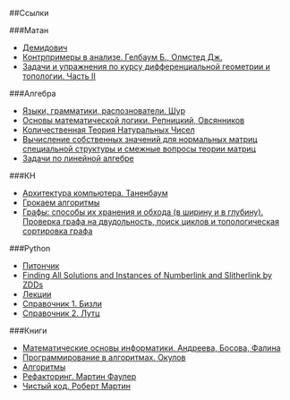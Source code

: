 ##Ссылки

###Матан
- [Демидович](https://docviewer.yandex.ru/view/1404597948/?*=bsVOCDw6E5fpjqCPnizfZWCw9El7InVybCI6InlhLWRpc2stcHVibGljOi8vTyt3TWtNMm91ZE5zQTNaRTJORXJESkhSZllYd2FXRERvbmtCM0U5d0ZXaFBMbGpFRGtuNjZjUk9vTkZpejBYcXEvSjZicG1SeU9Kb25UM1ZvWG5EYWc9PTov0LrQvdC40LPQuC9kZW1pZG92aWNoX3Nib3JuaWsucGRmIiwidGl0bGUiOiJkZW1pZG92aWNoX3Nib3JuaWsucGRmIiwibm9pZnJhbWUiOmZhbHNlLCJ1aWQiOiIxNDA0NTk3OTQ4IiwidHMiOjE2MTg5NDI4Mzk3NjcsInl1IjoiMTc2OTU2NjAwMTU5NzcyNjA4MSJ9)
- [Контрпримеры в анализе. Гелбаум Б., Олмстед Дж.](https://docviewer.yandex.ru/view/1404597948/?*=WGhosOf%2B%2FbJa18ZtwcZPgculH557InVybCI6InlhLWRpc2stcHVibGljOi8vTyt3TWtNMm91ZE5zQTNaRTJORXJESkhSZllYd2FXRERvbmtCM0U5d0ZXaFBMbGpFRGtuNjZjUk9vTkZpejBYcXEvSjZicG1SeU9Kb25UM1ZvWG5EYWc9PTov0LrQvdC40LPQuC%2FQk9C10LvQsdCw0YPQvCDQkS4sINCe0LvQvNGB0YLQtdC0INCU0LYuINCa0L7QvdGC0YDQv9GA0LjQvNC10YDRiyDQsiDQsNC90LDQu9C40LfQtSAoMTk2NykucGRmIiwidGl0bGUiOiLQk9C10LvQsdCw0YPQvCDQkS4sINCe0LvQvNGB0YLQtdC0INCU0LYuINCa0L7QvdGC0YDQv9GA0LjQvNC10YDRiyDQsiDQsNC90LDQu9C40LfQtSAoMTk2NykucGRmIiwibm9pZnJhbWUiOmZhbHNlLCJ1aWQiOiIxNDA0NTk3OTQ4IiwidHMiOjE2MTg5NDI5NTg1MzksInl1IjoiMTc2OTU2NjAwMTU5NzcyNjA4MSJ9)
- [Задачи и упражнения по курсу дифференциальной геометрии и топологии. Часть II](https://docviewer.yandex.ru/view/1404597948/?*=c%2BeVDHtzPAcKdvOqPIVqmJ4Yvh97InVybCI6InlhLWRpc2stcHVibGljOi8vTyt3TWtNMm91ZE5zQTNaRTJORXJESkhSZllYd2FXRERvbmtCM0U5d0ZXaFBMbGpFRGtuNjZjUk9vTkZpejBYcXEvSjZicG1SeU9Kb25UM1ZvWG5EYWc9PTov0LrQvdC40LPQuC9NYWxha2hhbHpldkZvbWluMi5wZGYiLCJ0aXRsZSI6Ik1hbGFraGFsemV2Rm9taW4yLnBkZiIsIm5vaWZyYW1lIjpmYWxzZSwidWlkIjoiMTQwNDU5Nzk0OCIsInRzIjoxNjE4OTQyNDk3ODMyLCJ5dSI6IjE3Njk1NjYwMDE1OTc3MjYwODEifQ%3D%3D)

###Алгебра
- [Языки, грамматики, распознователи. Шур](https://docviewer.yandex.ru/view/1404597948/?*=zzx0gm0bw6%2BvcLvI5uqpsS1Ev%2Fl7InVybCI6InlhLWRpc2stcHVibGljOi8vTyt3TWtNMm91ZE5zQTNaRTJORXJESkhSZllYd2FXRERvbmtCM0U5d0ZXaFBMbGpFRGtuNjZjUk9vTkZpejBYcXEvSjZicG1SeU9Kb25UM1ZvWG5EYWc9PTov0LrQvdC40LPQuC8xMzI0NjE2X3NjaG9vbGJvb2sucGRmIiwidGl0bGUiOiIxMzI0NjE2X3NjaG9vbGJvb2sucGRmIiwibm9pZnJhbWUiOmZhbHNlLCJ1aWQiOiIxNDA0NTk3OTQ4IiwidHMiOjE2MTg5NDIyNTAyNzQsInl1IjoiMTc2OTU2NjAwMTU5NzcyNjA4MSJ9)
- [Основы математической логики. Репницкий, Овсянников](https://docviewer.yandex.ru/view/1404597948/?*=uYjMyngrtC1FqGx1peWEBM76QtF7InVybCI6InlhLWRpc2stcHVibGljOi8vTyt3TWtNMm91ZE5zQTNaRTJORXJESkhSZllYd2FXRERvbmtCM0U5d0ZXaFBMbGpFRGtuNjZjUk9vTkZpejBYcXEvSjZicG1SeU9Kb25UM1ZvWG5EYWc9PTov0LrQvdC40LPQuC9SZXBuaXRza2l5LnBkZiIsInRpdGxlIjoiUmVwbml0c2tpeS5wZGYiLCJub2lmcmFtZSI6ZmFsc2UsInVpZCI6IjE0MDQ1OTc5NDgiLCJ0cyI6MTYxODk0MjU2NjczMiwieXUiOiIxNzY5NTY2MDAxNTk3NzI2MDgxIn0%3D)
- [Количественная Теория Натуральных Чисел](https://docviewer.yandex.ru/view/1404597948/?*=y%2BfEpLsK7Ae%2FkwEUKrDhIHroVJx7InVybCI6InlhLWRpc2stcHVibGljOi8vTyt3TWtNMm91ZE5zQTNaRTJORXJESkhSZllYd2FXRERvbmtCM0U5d0ZXaFBMbGpFRGtuNjZjUk9vTkZpejBYcXEvSjZicG1SeU9Kb25UM1ZvWG5EYWc9PTov0LrQvdC40LPQuC9Lb2xpY2hfdGVvcl90ZWtzdHZ5aWhfZGFubnlpZS5wZGYiLCJ0aXRsZSI6IktvbGljaF90ZW9yX3Rla3N0dnlpaF9kYW5ueWllLnBkZiIsIm5vaWZyYW1lIjpmYWxzZSwidWlkIjoiMTQwNDU5Nzk0OCIsInRzIjoxNjE4OTQyNDMzOTUwLCJ5dSI6IjE3Njk1NjYwMDE1OTc3MjYwODEifQ%3D%3D)
- [Вычисление собственных значений для нормальных матриц специальной структуры и смежные вопросы теории матриц](https://docviewer.yandex.ru/view/1404597948/?*=sImDwD%2FDWQKkqSx0PIhZDPYK5W17InVybCI6InlhLWRpc2stcHVibGljOi8vTyt3TWtNMm91ZE5zQTNaRTJORXJESkhSZllYd2FXRERvbmtCM0U5d0ZXaFBMbGpFRGtuNjZjUk9vTkZpejBYcXEvSjZicG1SeU9Kb25UM1ZvWG5EYWc9PTov0LrQvdC40LPQuC9BYmRpa2FsaWtvdl9kaXNzZXJ0YXRpb24ucGRmIiwidGl0bGUiOiJBYmRpa2FsaWtvdl9kaXNzZXJ0YXRpb24ucGRmIiwibm9pZnJhbWUiOmZhbHNlLCJ1aWQiOiIxNDA0NTk3OTQ4IiwidHMiOjE2MTg5NDIzNjg4MzQsInl1IjoiMTc2OTU2NjAwMTU5NzcyNjA4MSJ9)
- [Задачи по линейной алгебре](https://docviewer.yandex.ru/view/1404597948/?page=1&*=xZ5Sg0EFV1IvIZA96WFV2CvvMDd7InVybCI6InlhLWRpc2stcHVibGljOi8vTyt3TWtNMm91ZE5zQTNaRTJORXJESkhSZllYd2FXRERvbmtCM0U5d0ZXaFBMbGpFRGtuNjZjUk9vTkZpejBYcXEvSjZicG1SeU9Kb25UM1ZvWG5EYWc9PTov0LrQvdC40LPQuC90YXNrXzM2Mjk5LnBkZiIsInRpdGxlIjoidGFza18zNjI5OS5wZGYiLCJub2lmcmFtZSI6ZmFsc2UsInVpZCI6IjE0MDQ1OTc5NDgiLCJ0cyI6MTYxODk0Mjg4Nzk1OCwieXUiOiIxNzY5NTY2MDAxNTk3NzI2MDgxIn0%3D)


###КН
- [Архитектура компьютера. Таненбаум](https://docviewer.yandex.ru/view/1404597948/?page=3&*=WNTjNjgVzICYO5vpwuLwPa0%2FuBV7InVybCI6InlhLWRpc2stcHVibGljOi8vTyt3TWtNMm91ZE5zQTNaRTJORXJESkhSZllYd2FXRERvbmtCM0U5d0ZXaFBMbGpFRGtuNjZjUk9vTkZpejBYcXEvSjZicG1SeU9Kb25UM1ZvWG5EYWc9PTov0LrQvdC40LPQuC%2FQkNGA0YXQuNGC0LXQutGC0YPRgNCwINC60L7QvNC%2F0YzRjtGC0LXRgNCwX9Ci0LDQvdC10L3QsdCw0YPQvCDQrS7QoV8yMDA3LCA1LdC1INC40LfQtCwgODQ00YEucGRmIiwidGl0bGUiOiLQkNGA0YXQuNGC0LXQutGC0YPRgNCwINC60L7QvNC%2F0YzRjtGC0LXRgNCwX9Ci0LDQvdC10L3QsdCw0YPQvCDQrS7QoV8yMDA3LCA1LdC1INC40LfQtCwgODQ00YEucGRmIiwibm9pZnJhbWUiOmZhbHNlLCJ1aWQiOiIxNDA0NTk3OTQ4IiwidHMiOjE2MTg5NDI5MjIyOTMsInl1IjoiMTc2OTU2NjAwMTU5NzcyNjA4MSJ9)
- [Грокаем алгоритмы](https://disk.yandex.ru/d/PRtFJXRVd1T-KA/%D0%BA%D0%BD%D0%B8%D0%B3%D0%B8/%D0%93%D1%80%D0%BE%D0%BA%D0%B0%D0%B5%D0%BC%20%D0%B0%D0%BB%D0%B3%D0%BE%D1%80%D0%B8%D1%82%D0%BC%D1%8B%20(%20PDFDrive.com%20).pdf?w=1)
- [Графы: способы их хранения и обхода (в ширину и в глубину). Проверка графа на двудольность, поиск циклов и топологическая сортировка графа](https://docviewer.yandex.ru/view/1404597948/?page=1&*=enx4thTtzvChovfpLuxt1lrBeAZ7InVybCI6InlhLWRpc2stcHVibGljOi8vTyt3TWtNMm91ZE5zQTNaRTJORXJESkhSZllYd2FXRERvbmtCM0U5d0ZXaFBMbGpFRGtuNjZjUk9vTkZpejBYcXEvSjZicG1SeU9Kb25UM1ZvWG5EYWc9PTov0LrQvdC40LPQuC83X0dyYWZ5LnBkZiIsInRpdGxlIjoiN19HcmFmeS5wZGYiLCJub2lmcmFtZSI6ZmFsc2UsInVpZCI6IjE0MDQ1OTc5NDgiLCJ0cyI6MTYxODk0MjMxNDUzNCwieXUiOiIxNzY5NTY2MDAxNTk3NzI2MDgxIn0%3D)

###Python
- [Питончик](https://docviewer.yandex.ru/view/1404597948/?*=f0SnY%2FaB1aQNVD5%2BuKloFX3H2WR7InVybCI6InlhLWRpc2stcHVibGljOi8vTyt3TWtNMm91ZE5zQTNaRTJORXJESkhSZllYd2FXRERvbmtCM0U5d0ZXaFBMbGpFRGtuNjZjUk9vTkZpejBYcXEvSjZicG1SeU9Kb25UM1ZvWG5EYWc9PTov0LrQvdC40LPQuC%2FQn9C40YLQvtC90YfQuNC6LmRvY3giLCJ0aXRsZSI6ItCf0LjRgtC%2B0L3Rh9C40LouZG9jeCIsIm5vaWZyYW1lIjpmYWxzZSwidWlkIjoiMTQwNDU5Nzk0OCIsInRzIjoxNjE4OTQzMDU2NjYxLCJ5dSI6IjE3Njk1NjYwMDE1OTc3MjYwODEifQ%3D%3D)
- [Finding All Solutions and Instances of Numberlink and Slitherlink by ZDDs](https://docviewer.yandex.ru/view/1404597948/?*=g2oZVJcwOu7rNH7j5MFH6MM%2FNE57InVybCI6InlhLWRpc2stcHVibGljOi8vTyt3TWtNMm91ZE5zQTNaRTJORXJESkhSZllYd2FXRERvbmtCM0U5d0ZXaFBMbGpFRGtuNjZjUk9vTkZpejBYcXEvSjZicG1SeU9Kb25UM1ZvWG5EYWc9PTov0LrQvdC40LPQuC9hbGdvcml0aG1zLTA1LTAwMTc2LnBkZiIsInRpdGxlIjoiYWxnb3JpdGhtcy0wNS0wMDE3Ni5wZGYiLCJub2lmcmFtZSI6ZmFsc2UsInVpZCI6IjE0MDQ1OTc5NDgiLCJ0cyI6MTYxODk0Mjc5NDMwOSwieXUiOiIxNzY5NTY2MDAxNTk3NzI2MDgxIn0%3D)
- [Лекции](https://disk.yandex.ru/d/PRtFJXRVd1T-KA/%D0%BA%D0%BD%D0%B8%D0%B3%D0%B8/%D0%9C%D0%B0%D1%82%D0%B5%D1%80%D0%B8%D0%B0%D0%BB%D1%8B%20%D0%BF%D0%BE%20Python/%D0%9B%D0%B5%D0%BA%D1%86%D0%B8%D0%B8?w=1)
- [Справочник 1. Бизли](https://disk.yandex.ru/d/PRtFJXRVd1T-KA/%D0%BA%D0%BD%D0%B8%D0%B3%D0%B8/%D0%9C%D0%B0%D1%82%D0%B5%D1%80%D0%B8%D0%B0%D0%BB%D1%8B%20%D0%BF%D0%BE%20Python/%D0%91%D0%B8%D0%B7%D0%BB%D0%B8%20%D0%94.%20-%20Python.%20%D0%9F%D0%BE%D0%B4%D1%80%D0%BE%D0%B1%D0%BD%D1%8B%D0%B9%20%D1%81%D0%BF%D1%80%D0%B0%D0%B2%D0%BE%D1%87%D0%BD%D0%B8%D0%BA%20(4-%D0%B5%20%D0%B8%D0%B7%D0%B4.)%20-%202010.pdf?w=1)
- [Справочник 2. Лутц](https://docviewer.yandex.ru/view/1404597948/?page=2&*=9tlGRSBoI211qmqq6IgcE7xE9eV7InVybCI6InlhLWRpc2stcHVibGljOi8vTyt3TWtNMm91ZE5zQTNaRTJORXJESkhSZllYd2FXRERvbmtCM0U5d0ZXaFBMbGpFRGtuNjZjUk9vTkZpejBYcXEvSjZicG1SeU9Kb25UM1ZvWG5EYWc9PTov0LrQvdC40LPQuC%2FQnNCw0YLQtdGA0LjQsNC70Ysg0L%2FQviBQeXRob24v0JzQsNGA0Log0JvRg9GC0YYgLSDQmNC30YPRh9Cw0LXQvCBQeXRob24gLSA0LdC1INC40LfQtCAtIDIwMTEuZGp2dSIsInRpdGxlIjoi0JzQsNGA0Log0JvRg9GC0YYgLSDQmNC30YPRh9Cw0LXQvCBQeXRob24gLSA0LdC1INC40LfQtCAtIDIwMTEuZGp2dSIsIm5vaWZyYW1lIjpmYWxzZSwidWlkIjoiMTQwNDU5Nzk0OCIsInRzIjoxNjE4OTQzNTYzOTA0LCJ5dSI6IjE3Njk1NjYwMDE1OTc3MjYwODEifQ%3D%3D)

###Книги
- [Математические основы информатики. Андреева, Босова, Фалина](https://docviewer.yandex.ru/view/1404597948/?*=9qREtgVjcVpKy74kMgId33ErQPx7InVybCI6InlhLWRpc2stcHVibGljOi8vTyt3TWtNMm91ZE5zQTNaRTJORXJESkhSZllYd2FXRERvbmtCM0U5d0ZXaFBMbGpFRGtuNjZjUk9vTkZpejBYcXEvSjZicG1SeU9Kb25UM1ZvWG5EYWc9PTov0LrQvdC40LPQuC%2FQnNCw0YLQtdGA0LjQsNC70Ysg0L%2FQviDQoSDQuCDQoSsrL9Ca0L3QuNCz0Lgv0JzQsNGC0LXQvNCw0YLQuNGH0LXRgdC60LjQtSDQvtGB0L3QvtCy0Ysg0LjQvdGE0L7RgNC80LDRgtC40LrQuCDQlS7Qki7QkNC90LTRgNC10LXQstCwIDIwMDUucGRmIiwidGl0bGUiOiLQnNCw0YLQtdC80LDRgtC40YfQtdGB0LrQuNC1INC%2B0YHQvdC%2B0LLRiyDQuNC90YTQvtGA0LzQsNGC0LjQutC4INCVLtCSLtCQ0L3QtNGA0LXQtdCy0LAgMjAwNS5wZGYiLCJub2lmcmFtZSI6ZmFsc2UsInVpZCI6IjE0MDQ1OTc5NDgiLCJ0cyI6MTYxODk0Mzc0MjA3NCwieXUiOiIxNzY5NTY2MDAxNTk3NzI2MDgxIn0%3D)
- [Программирование в алгоритмах. Окулов](https://docviewer.yandex.ru/view/1404597948/?page=1&*=TjBrYsCmJBhu766zIIEOi%2FqDXvl7InVybCI6InlhLWRpc2stcHVibGljOi8vTyt3TWtNMm91ZE5zQTNaRTJORXJESkhSZllYd2FXRERvbmtCM0U5d0ZXaFBMbGpFRGtuNjZjUk9vTkZpejBYcXEvSjZicG1SeU9Kb25UM1ZvWG5EYWc9PTov0LrQvdC40LPQuC%2FQnNCw0YLQtdGA0LjQsNC70Ysg0L%2FQviDQoSDQuCDQoSsrL9Ca0L3QuNCz0Lgv0J7QutGD0LvQvtCyINChLtCcLiDQn9GA0L7Qs9GA0LDQvNC80LjRgNC%2B0LLQsNC90LjQtSDQsiDQsNC70LPQvtGA0LjRgtC80LDRhS5wZGYiLCJ0aXRsZSI6ItCe0LrRg9C70L7QsiDQoS7QnC4g0J%2FRgNC%2B0LPRgNCw0LzQvNC40YDQvtCy0LDQvdC40LUg0LIg0LDQu9Cz0L7RgNC40YLQvNCw0YUucGRmIiwibm9pZnJhbWUiOmZhbHNlLCJ1aWQiOiIxNDA0NTk3OTQ4IiwidHMiOjE2MTg5NDM4MDczMjYsInl1IjoiMTc2OTU2NjAwMTU5NzcyNjA4MSJ9)
- [Алгоритмы](https://docviewer.yandex.ru/view/1404597948/?page=5&*=FRw3Vjll0u%2F27DAHbcEtZL14x5t7InVybCI6InlhLWRpc2stcHVibGljOi8vTyt3TWtNMm91ZE5zQTNaRTJORXJESkhSZllYd2FXRERvbmtCM0U5d0ZXaFBMbGpFRGtuNjZjUk9vTkZpejBYcXEvSjZicG1SeU9Kb25UM1ZvWG5EYWc9PTov0LrQvdC40LPQuC%2FQnNCw0YLQtdGA0LjQsNC70Ysg0L%2FQviDQoSDQuCDQoSsrL9Ca0L3QuNCz0LgvZS1tYXh4X2FsZ28ucGRmIiwidGl0bGUiOiJlLW1heHhfYWxnby5wZGYiLCJub2lmcmFtZSI6ZmFsc2UsInVpZCI6IjE0MDQ1OTc5NDgiLCJ0cyI6MTYxODk0Mzk1NTI1OCwieXUiOiIxNzY5NTY2MDAxNTk3NzI2MDgxIn0%3D)
- [Рефакторинг. Мартин Фаулер](https://docviewer.yandex.ru/view/1404597948/?page=2&*=LkVA114tC50WZ%2BPdL2EsxIG7HCl7InVybCI6InlhLWRpc2stcHVibGljOi8vTyt3TWtNMm91ZE5zQTNaRTJORXJESkhSZllYd2FXRERvbmtCM0U5d0ZXaFBMbGpFRGtuNjZjUk9vTkZpejBYcXEvSjZicG1SeU9Kb25UM1ZvWG5EYWc9PTov0LrQvdC40LPQuC9NYXJ0aW5fRmF1bGVyXy1fUmVmYWt0b3JpbmdfVWx1Y2hzaGVuaWVfU3VzY2hlc3R2dXl1c2NoZWdvX0tvZGEucGRmIiwidGl0bGUiOiJNYXJ0aW5fRmF1bGVyXy1fUmVmYWt0b3JpbmdfVWx1Y2hzaGVuaWVfU3VzY2hlc3R2dXl1c2NoZWdvX0tvZGEucGRmIiwibm9pZnJhbWUiOmZhbHNlLCJ1aWQiOiIxNDA0NTk3OTQ4IiwidHMiOjE2MTg5NDI1Mjg3ODUsInl1IjoiMTc2OTU2NjAwMTU5NzcyNjA4MSJ9)
- [Чистый код. Роберт Мартин](https://docviewer.yandex.ru/view/1404597948/?*=OkKnPbkCZxaDTQsbIauJG1GpvgV7InVybCI6InlhLWRpc2stcHVibGljOi8vTyt3TWtNMm91ZE5zQTNaRTJORXJESkhSZllYd2FXRERvbmtCM0U5d0ZXaFBMbGpFRGtuNjZjUk9vTkZpejBYcXEvSjZicG1SeU9Kb25UM1ZvWG5EYWc9PTov0LrQvdC40LPQuC9Sb2JlcnRfTWFydGluXy1fQ2hpc3R5X0tvZC5wZGYiLCJ0aXRsZSI6IlJvYmVydF9NYXJ0aW5fLV9DaGlzdHlfS29kLnBkZiIsIm5vaWZyYW1lIjpmYWxzZSwidWlkIjoiMTQwNDU5Nzk0OCIsInRzIjoxNjE4OTQyNzAzODU2LCJ5dSI6IjE3Njk1NjYwMDE1OTc3MjYwODEifQ%3D%3D)
